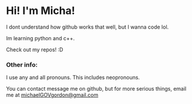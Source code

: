 # Hi! I'm Micha!

I dont understand how github works that well, but I wanna code lol.

Im learning python and c++.

Check out my repos! :D


### Other info:
I use any and all pronouns. This includes neopronouns.

You can contact message me on github, but for more serious things, email me at michaelGOVgordon@gmail.com
